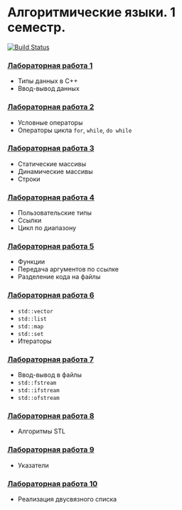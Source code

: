 # Алгоритмические языки. 1 семестр.

[![Build Status](https://travis-ci.org/bmstu-iu8-cpp/cpp-beginner-2017.svg?branch=master)](https://travis-ci.org/bmstu-iu8-cpp/cpp-beginner-2017)

### [Лабораторная работа 1](lab1/lab1_1.cpp)
* Типы данных в C++
* Ввод-вывод данных

### [Лабораторная работа 2](lab2/lab2_1.cpp)
* Условные операторы
* Операторы цикла `for`, `while`, `do while`

### [Лабораторная работа 3](lab3/lab3_1.cpp)
* Статические массивы
* Динамические массивы
* Строки

### [Лабораторная работа 4](lab4/lab4_1.cpp)
* Пользовательские типы
* Ссылки
* Цикл по диапазону

### [Лабораторная работа 5](lab5)
* Функции
* Передача аргументов по ссылке
* Разделение кода на файлы

### [Лабораторная работа 6](lab6)
* `std::vector`
* `std::list`
* `std::map`
* `std::set`
* Итераторы

### [Лабораторная работа 7](lab7)
* Ввод-вывод в файлы
* `std::fstream`
* `std::ifstream`
* `std::ofstream`

### [Лабораторная работа 8](lab8/lab8_1.cpp)
* Алгоритмы STL

### [Лабораторная работа 9](lab9/lab9_1.cpp)
* Указатели

### [Лабораторная работа 10](lab10)
* Реализация двусвязного списка
